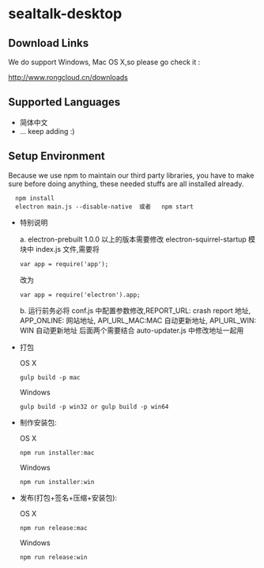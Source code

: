 # sealtalk-desktop

## Download Links

We do support Windows, Mac OS X,so please go check it :

http://www.rongcloud.cn/downloads

## Supported Languages

+ 简体中文
+ ... keep adding :)

## Setup Environment

Because we use npm to maintain our third party libraries, you have to make sure before doing anything, these needed stuffs are all installed already.

```
  npm install
  electron main.js --disable-native  或者   npm start
```
- 特别说明

  a. electron-prebuilt 1.0.0 以上的版本需要修改 electron-squirrel-startup 模块中 index.js 文件,需要将

  ```
  var app = require('app');
  ```
  改为

  ```
  var app = require('electron').app;
  ```
  b. 运行前务必将 conf.js 中配置参数修改,REPORT_URL: crash report 地址, APP_ONLINE: 网站地址, API_URL_MAC:MAC 自动更新地址, API_URL_WIN: WIN 自动更新地址 后面两个需要结合 auto-updater.js 中修改地址一起用

- 打包

    OS X

    ```
    gulp build -p mac
    ```
    Windows

    ```
    gulp build -p win32 or gulp build -p win64
    ```

- 制作安装包:

    OS X

    ```
    npm run installer:mac
    ```
    Windows

    ```
    npm run installer:win
    ```
- 发布(打包+签名+压缩+安装包):

    OS X

    ```
    npm run release:mac
    ```
    Windows

    ```
    npm run release:win
    ```

